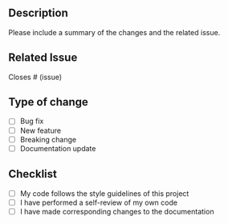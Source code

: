 ## Description

Please include a summary of the changes and the related issue.

## Related Issue

Closes # (issue)

## Type of change

- [ ] Bug fix
- [ ] New feature
- [ ] Breaking change
- [ ] Documentation update

## Checklist

- [ ] My code follows the style guidelines of this project
- [ ] I have performed a self-review of my own code
- [ ] I have made corresponding changes to the documentation
